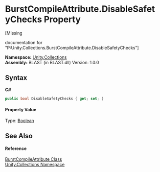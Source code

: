 # BurstCompileAttribute.DisableSafetyChecks Property 
 

\[Missing <summary> documentation for "P:Unity.Collections.BurstCompileAttribute.DisableSafetyChecks"\]

**Namespace:**&nbsp;<a href="N_Unity_Collections">Unity.Collections</a><br />**Assembly:**&nbsp;BLAST (in BLAST.dll) Version: 1.0.0

## Syntax

**C#**<br />
``` C#
public bool DisableSafetyChecks { get; set; }
```


#### Property Value
Type: <a href="https://docs.microsoft.com/dotnet/api/system.boolean" target="_blank" rel="noopener noreferrer">Boolean</a>

## See Also


#### Reference
<a href="T_Unity_Collections_BurstCompileAttribute">BurstCompileAttribute Class</a><br /><a href="N_Unity_Collections">Unity.Collections Namespace</a><br />